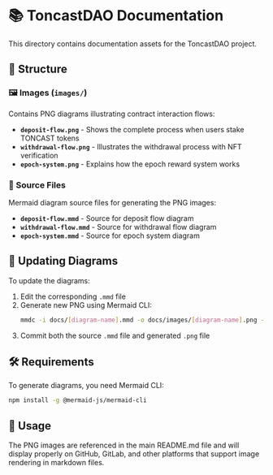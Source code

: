 # 📚 ToncastDAO Documentation

This directory contains documentation assets for the ToncastDAO project.

## 📁 Structure

### 🖼️ Images (`images/`)
Contains PNG diagrams illustrating contract interaction flows:

- **`deposit-flow.png`** - Shows the complete process when users stake TONCAST tokens
- **`withdrawal-flow.png`** - Illustrates the withdrawal process with NFT verification
- **`epoch-system.png`** - Explains how the epoch reward system works

### 🔧 Source Files
Mermaid diagram source files for generating the PNG images:

- **`deposit-flow.mmd`** - Source for deposit flow diagram
- **`withdrawal-flow.mmd`** - Source for withdrawal flow diagram  
- **`epoch-system.mmd`** - Source for epoch system diagram

## 🔄 Updating Diagrams

To update the diagrams:

1. Edit the corresponding `.mmd` file
2. Generate new PNG using Mermaid CLI:
   ```bash
   mmdc -i docs/[diagram-name].mmd -o docs/images/[diagram-name].png -w 1200 -H 800 --theme default
   ```
3. Commit both the source `.mmd` file and generated `.png` file

## 🛠️ Requirements

To generate diagrams, you need Mermaid CLI:

```bash
npm install -g @mermaid-js/mermaid-cli
```

## 📖 Usage

The PNG images are referenced in the main README.md file and will display properly on GitHub, GitLab, and other platforms that support image rendering in markdown files.
